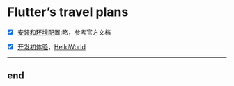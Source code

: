# Flutter’s  travel plans



- [x] [安装和环境配置][100]:略，参考官方文档
- [x] [开发初体验][101]，[HelloWorld][102]












---
end
---

[100]: https://flutter.cn/docs/get-started/install
[101]: ../docs/base/11_beginner/run_the_first_project.md
[102]: todo